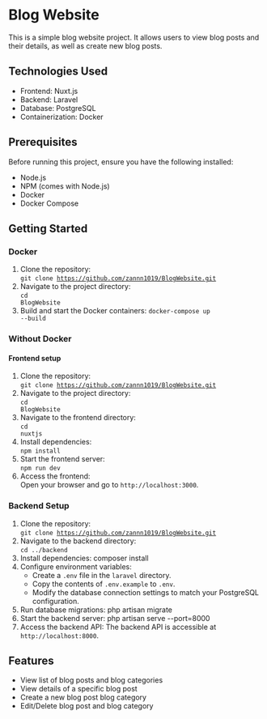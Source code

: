 # Blog Website

This is a simple blog website project. It allows users to view blog posts and their details, as well as create new blog posts.

## Technologies Used

- Frontend: Nuxt.js
- Backend: Laravel
- Database: PostgreSQL
- Containerization: Docker

## Prerequisites

Before running this project, ensure you have the following installed:

- Node.js
- NPM (comes with Node.js)
- Docker
- Docker Compose

## Getting Started
### Docker
1. Clone the repository: <br>
<code>git clone https://github.com/zannn1019/BlogWebsite.git</code>
2. Navigate to the project directory: <br>
   <code>cd BlogWebsite</code><br>
3. Build and start the Docker containers:
   <code>docker-compose up --build</code><br>

### Without Docker
#### Frontend setup
1. Clone the repository: <br>
<code>git clone https://github.com/zannn1019/BlogWebsite.git</code>
2. Navigate to the project directory: <br>
   <code>cd BlogWebsite</code><br>
3. Navigate to the frontend directory: <br>
   <code>cd nuxtjs</code><br>
4. Install dependencies: <br>
   <code>npm install</code><br>
5. Start the frontend server: <br>
   <code>npm run dev</code>
6. Access the frontend: <br>
   Open your browser and go to `http://localhost:3000`.

### Backend Setup
1. Clone the repository: <br>
   <code>git clone https://github.com/zannn1019/BlogWebsite.git</code>
2. Navigate to the backend directory: <br>
   <code>cd ../backend</code> <br>
3. Install dependencies:
   composer install
4. Configure environment variables:
   - Create a `.env` file in the `laravel` directory.
   - Copy the contents of `.env.example` to `.env`.
   - Modify the database connection settings to match your PostgreSQL configuration.
5. Run database migrations:
   php artisan migrate
6. Start the backend server:
   php artisan serve --port=8000
7. Access the backend API:
    The backend API is accessible at `http://localhost:8000`.
   
## Features

- View list of blog posts and blog categories
- View details of a specific blog post
- Create a new blog post blog category
- Edit/Delete blog post and blog category

